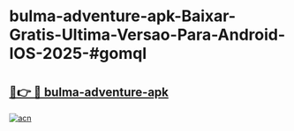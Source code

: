 # bulma-adventure-apk-Baixar-Gratis-Ultima-Versao-Para-Android-IOS-2025-#gomql

# <h2><a href="https://ainizakaria.my?title=bulma-adventure-apk&ref=24M">🔗👉 🔴 bulma-adventure-apk</a></h2>

[![acn](https://github.com/user-attachments/assets/0f9c940e-d8b0-45ae-aac7-cd30a18b3e1c)](https://ainizakaria.my?title=bulma-adventure-apk&ref=24M)

